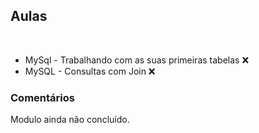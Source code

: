<h2> Aulas</h2>
</br>
<ul>
<li>MySql - Trabalhando com as suas primeiras tabelas &#x274C;</li>
<li>MySQL - Consultas com Join &#x274C;</li>
</ul>

<h3>Comentários</h3>

<p>Modulo ainda não concluído.</p> 